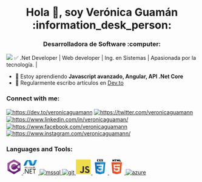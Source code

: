 <h1 align="center">Hola 👋, soy Verónica Guamán :information_desk_person:</h1>
<h3 align="center">Desarrolladora de Software :computer:</h3> 

![](https://github.com/VeronicaGuaman/VeronicaGuaman/issues/1#issue-827952554)
:white_check_mark: .Net Developer | Web developer |
Ing. en Sistemas | Apasionada por la tecnología. |


- 🌱 Estoy aprendiendo **Javascript avanzado, Angular, API .Net Core**
- 📝 Regularmente escribo artículos en [Dev.to](Dev.to)

<h3 align="left">Connect with me:</h3>
<p align="left">
<a href="https://dev.to/veronicaguamann" target="blank"><img align="center" src="https://cdn.jsdelivr.net/npm/simple-icons@3.0.1/icons/dev-dot-to.svg" alt="https://dev.to/veronicaguamann" height="30" width="40" /></a>
<a href="https://twitter.com/veronicaguamann" target="blank"><img align="center" src="https://cdn.jsdelivr.net/npm/simple-icons@3.0.1/icons/twitter.svg" alt="https://twitter.com/veronicaguamann" height="30" width="40" /></a>
<a href="https://www.linkedin.com/in/veronicaguaman/" target="blank"><img align="center" src="https://cdn.jsdelivr.net/npm/simple-icons@3.0.1/icons/linkedin.svg" alt="https://www.linkedin.com/in/veronicaguaman/" height="30" width="40" /></a>
<a href="https://www.facebook.com/veronicaguamann" target="blank"><img align="center" src="https://cdn.jsdelivr.net/npm/simple-icons@3.0.1/icons/facebook.svg" alt="https://www.facebook.com/veronicaguamann" height="30" width="40" /></a>
<a href="https://www.instagram.com/veronicaguamann/" target="blank"><img align="center" src="https://cdn.jsdelivr.net/npm/simple-icons@3.0.1/icons/instagram.svg" alt="https://www.instagram.com/veronicaguamann/" height="30" width="40" /></a>
</p>

<h3 align="left">Languages and Tools:</h3>
<p align="left">  <a href="https://www.w3schools.com/cs/" target="_blank"> <img src="https://raw.githubusercontent.com/devicons/devicon/master/icons/csharp/csharp-original.svg" alt="csharp" width="40" height="40"/> </a> <a href="https://dotnet.microsoft.com/" target="_blank"> <img src="https://raw.githubusercontent.com/devicons/devicon/master/icons/dot-net/dot-net-original-wordmark.svg" alt="dotnet" width="40" height="40"/> <a href="https://www.microsoft.com/en-us/sql-server" target="_blank"> <img src="https://th.bing.com/th/id/OIP.ZGnxbSyBSBNdlySb4wovfQHaC3?pid=ImgDet&rs=1" alt="mssql" width="40" height="40"/> </a> </a>  </a>  <a href="https://git-scm.com/" target="_blank"> <img src="https://www.vectorlogo.zone/logos/git-scm/git-scm-icon.svg" alt="git" width="40" height="40"/>  <a href="https://developer.mozilla.org/en-US/docs/Web/JavaScript" target="_blank"> <img src="https://raw.githubusercontent.com/devicons/devicon/master/icons/javascript/javascript-original.svg" alt="javascript" width="40" height="40"/> </a>  <a href="https://www.w3schools.com/css/" target="_blank"> <img src="https://raw.githubusercontent.com/devicons/devicon/master/icons/css3/css3-original-wordmark.svg" alt="css3" width="40" height="40"/> </a>  </a> <a href="https://www.w3.org/html/" target="_blank"> <img src="https://raw.githubusercontent.com/devicons/devicon/master/icons/html5/html5-original-wordmark.svg" alt="html5" width="40" height="40"/> </a><a href="https://azure.microsoft.com/en-in/" target="_blank"> <img src="https://www.vectorlogo.zone/logos/microsoft_azure/microsoft_azure-icon.svg" alt="azure" width="40" height="40"/> </a></p>


